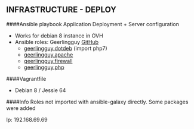 INFRASTRUCTURE - DEPLOY
-----------------------

####Ansible playbook
Application Deployment + Server configuration
- Works for debian 8 instance in OVH
- Ansible roles: Geerlingguy [GitHub](https://github.com/geerlingguy)
  - [geerlingguy.dotdeb](https://github.com/geerlingguy/ansible-role-repo-dotdeb) (import php7)
  - [geerlingguy.apache](https://github.com/geerlingguy/ansible-role-apache/)
  - [geerlingguy.firewall](https://github.com/geerlingguy/ansible-role-firewall)
  - [geerlingguy.php](https://github.com/geerlingguy/ansible-role-php)

####Vagrantfile
- Debian 8 / Jessie 64

####Info
Roles not imported with ansible-galaxy directly. Some packages were added

Ip: 192.168.69.69